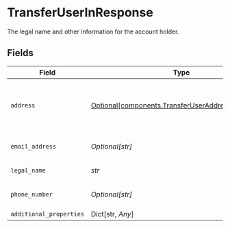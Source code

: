 # TransferUserInResponse

The legal name and other information for the account holder.


## Fields

| Field                                                                                                          | Type                                                                                                           | Required                                                                                                       | Description                                                                                                    |
| -------------------------------------------------------------------------------------------------------------- | -------------------------------------------------------------------------------------------------------------- | -------------------------------------------------------------------------------------------------------------- | -------------------------------------------------------------------------------------------------------------- |
| `address`                                                                                                      | [Optional[components.TransferUserAddressInResponse]](../../models/components/transferuseraddressinresponse.md) | :heavy_check_mark:                                                                                             | The address associated with the account holder.                                                                |
| `email_address`                                                                                                | *Optional[str]*                                                                                                | :heavy_check_mark:                                                                                             | The user's email address.                                                                                      |
| `legal_name`                                                                                                   | *str*                                                                                                          | :heavy_check_mark:                                                                                             | The user's legal name.                                                                                         |
| `phone_number`                                                                                                 | *Optional[str]*                                                                                                | :heavy_check_mark:                                                                                             | The user's phone number.                                                                                       |
| `additional_properties`                                                                                        | Dict[str, *Any*]                                                                                               | :heavy_minus_sign:                                                                                             | N/A                                                                                                            |